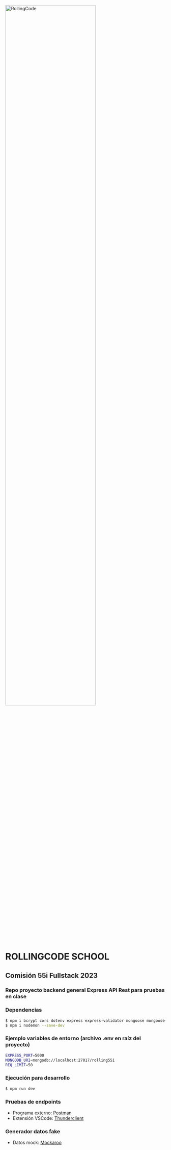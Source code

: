 <p align="left"><a href="https://rollingcodeschool.com/" target="blank"><img src="https://github.com/mundostr/rolling_55i_backend/raw/master/fullstack-portada.png" width="75%" alt="RollingCode" /></a></p>

# ROLLINGCODE SCHOOL
## Comisión 55i Fullstack 2023
### Repo proyecto backend general Express API Rest para pruebas en clase


### Dependencias
```bash
$ npm i bcrypt cors dotenv express express-validator mongoose mongoose-paginate-v2
$ npm i nodemon --save-dev
```

### Ejemplo variables de entorno (archivo .env en raíz del proyecto)
```bash
EXPRESS_PORT=5000
MONGODB_URI=mongodb://localhost:27017/rolling55i
REQ_LIMIT=50
```

### Ejecución para desarrollo
```bash
$ npm run dev
```


### Pruebas de endpoints
- Programa externo: [Postman](https://www.postman.com/downloads/)
- Extensión VSCode: [Thunderclient](https://www.thunderclient.com/)


### Generador datos fake
- Datos mock: [Mockaroo](https://www.mockaroo.com/)